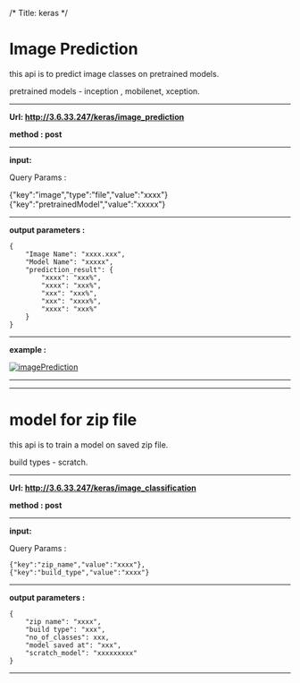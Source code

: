 /*
Title: keras
*/

# Image Prediction

this api is to predict image classes on pretrained models.

pretrained models - inception , mobilenet, xception.

------------

**Url: http://3.6.33.247/keras/image_prediction**

**method : post**

------------

**input:**

Query Params :
    
{"key":"image","type":"file","value":"xxxx"}
{"key":"pretrainedModel","value":"xxxxx"}

------------

**output parameters :**

    {
        "Image Name": "xxxx.xxx",
        "Model Name": "xxxxx",
        "prediction_result": {
            "xxxx": "xxx%",
            "xxxx": "xxx%",
            "xxx": "xxx%",
            "xxx": "xxxx%",
            "xxxx": "xxx%"
        }
    }

------------

**example :**


[![imagePrediction](%image_url%/comodo/imagePrediction.png "imagePrediction")](%image_url%/comodo/imagePrediction.png "imagePrediction")

------------
------------

# model for zip file

this api is to train a model on saved zip file.

build types - scratch.

------------

**Url: http://3.6.33.247/keras/image_classification**

**method : post**

------------

**input:**

Query Params :

    {"key":"zip_name","value":"xxxx"},
    {"key":"build_type","value":"xxxx"}

------------

**output parameters :**

    {
        "zip name": "xxxx",
        "build type": "xxx",
        "no_of_classes": xxx,
        "model saved at": "xxx",
        "scratch_model": "xxxxxxxxx"
    }
------------
